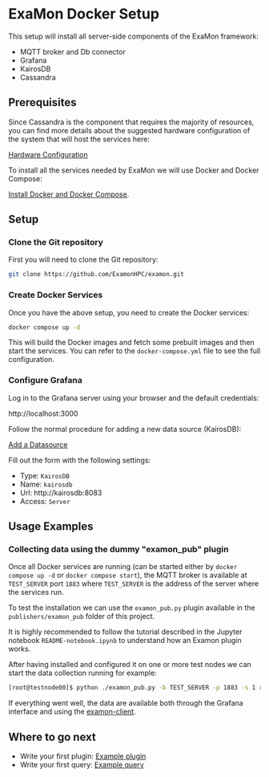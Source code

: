 # ExaMon Docker Setup
This setup will install all server-side components of the ExaMon framework:

 - MQTT broker and Db connector
 - Grafana
 - KairosDB
 - Cassandra

## Prerequisites
Since Cassandra is the component that requires the majority of resources, you can find more details about the suggested hardware configuration of the system that will host the services here:

[Hardware Configuration](https://cassandra.apache.org/doc/latest/operating/hardware.html#:~:text=While%20Cassandra%20can%20be%20made,at%20least%2032GB%20of%20RAM)

To install all the services needed by ExaMon we will use Docker and Docker Compose:

[Install Docker and Docker Compose](https://docs.docker.com/engine/installation/).


## Setup

### Clone the Git repository

First you will need to clone the Git repository:

```bash
git clone https://github.com/ExamonHPC/examon.git
```

### Create Docker Services

Once you have the above setup, you need to create the Docker services:

```bash
docker compose up -d
```

This will build the Docker images and fetch some prebuilt images and then start the services. You can refer to the `docker-compose.yml` file to see the full configuration. 

### Configure Grafana

Log in to the Grafana server using your browser and the default credentials:

http://localhost:3000

Follow the normal procedure for adding a new data source (KairosDB):

[Add a Datasource](https://grafana.com/docs/grafana/latest/datasources/add-a-data-source/)

Fill out the form with the following settings:

 - Type: `KairosDB`  
 - Name: `kairosdb` 
 - Url: http://kairosdb:8083 
 - Access: `Server`

## Usage Examples

### Collecting data using the dummy "examon_pub" plugin
Once all Docker services are running (can be started either by `docker compose up -d` or `docker compose start`), the MQTT broker is available at `TEST_SERVER` port `1883` where `TEST_SERVER` is the address of the server where the services run.

To test the installation we can use the `examon_pub.py` plugin available in the `publishers/examon_pub` folder of  this project.

It is highly recommended to follow the tutorial described in the Jupyter notebook `README-notebook.ipynb` to understand how an Examon plugin works.

After having installed and configured it on one or more test nodes we can start the data collection running for example:

```bash
[root@testnode00]$ python ./examon_pub.py -b TEST_SERVER -p 1883 -s 1 run
```
If everything went well, the data are available both through the Grafana interface and using the [examon-client](../Users/Demo_ExamonQL.ipynb). 


## Where to go next

- Write your first plugin: [Example plugin](../Plugins/examon_pub.ipynb)
- Write your first query: [Example query](../Users/Demo_ExamonQL.ipynb)


